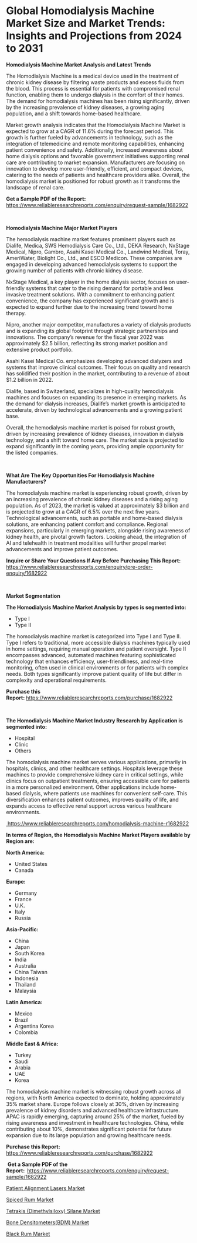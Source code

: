 <p><h1>Global Homodialysis Machine Market Size and Market Trends: Insights and Projections from 2024 to 2031</h1></p><p><strong>Homodialysis Machine Market Analysis and Latest Trends</strong></p>
<p><p>The Homodialysis Machine is a medical device used in the treatment of chronic kidney disease by filtering waste products and excess fluids from the blood. This process is essential for patients with compromised renal function, enabling them to undergo dialysis in the comfort of their homes. The demand for homodialysis machines has been rising significantly, driven by the increasing prevalence of kidney diseases, a growing aging population, and a shift towards home-based healthcare.</p><p>Market growth analysis indicates that the Homodialysis Machine Market is expected to grow at a CAGR of 11.6% during the forecast period. This growth is further fueled by advancements in technology, such as the integration of telemedicine and remote monitoring capabilities, enhancing patient convenience and safety. Additionally, increased awareness about home dialysis options and favorable government initiatives supporting renal care are contributing to market expansion. Manufacturers are focusing on innovation to develop more user-friendly, efficient, and compact devices, catering to the needs of patients and healthcare providers alike. Overall, the homodialysis market is positioned for robust growth as it transforms the landscape of renal care.</p></p>
<p><strong>Get a Sample PDF of the Report:&nbsp;</strong> <a href="https://www.reliableresearchreports.com/enquiry/request-sample/1682922?utm_campaign=7&utm_medium=2&utm_source=Github&utm_content=ia&utm_term=30122024&utm_id=homodialysis-machine">https://www.reliableresearchreports.com/enquiry/request-sample/1682922</a></p>
<p>&nbsp;</p>
<p><strong>Homodialysis Machine Major Market Players</strong></p>
<p><p>The hemodialysis machine market features prominent players such as Dialife, Medica, SWS Hemodialysis Care Co., Ltd., DEKA Research, NxStage Medical, Nipro, Gambro, Asahi Kasei Medical Co., Landwind Medical, Toray, AmeriWater, Biolight Co., Ltd., and ESCO Medicon. These companies are engaged in developing advanced hemodialysis systems to support the growing number of patients with chronic kidney disease.</p><p>NxStage Medical, a key player in the home dialysis sector, focuses on user-friendly systems that cater to the rising demand for portable and less invasive treatment solutions. With a commitment to enhancing patient convenience, the company has experienced significant growth and is expected to expand further due to the increasing trend toward home therapy.</p><p>Nipro, another major competitor, manufactures a variety of dialysis products and is expanding its global footprint through strategic partnerships and innovations. The company’s revenue for the fiscal year 2022 was approximately $2.5 billion, reflecting its strong market position and extensive product portfolio.</p><p>Asahi Kasei Medical Co. emphasizes developing advanced dialyzers and systems that improve clinical outcomes. Their focus on quality and research has solidified their position in the market, contributing to a revenue of about $1.2 billion in 2022.</p><p>Dialife, based in Switzerland, specializes in high-quality hemodialysis machines and focuses on expanding its presence in emerging markets. As the demand for dialysis increases, Dialife’s market growth is anticipated to accelerate, driven by technological advancements and a growing patient base.</p><p>Overall, the hemodialysis machine market is poised for robust growth, driven by increasing prevalence of kidney diseases, innovation in dialysis technology, and a shift toward home care. The market size is projected to expand significantly in the coming years, providing ample opportunity for the listed companies.</p></p>
<p>&nbsp;</p>
<p><strong>What Are The Key Opportunities For Homodialysis Machine Manufacturers?</strong></p>
<p><p>The homodialysis machine market is experiencing robust growth, driven by an increasing prevalence of chronic kidney diseases and a rising aging population. As of 2023, the market is valued at approximately $3 billion and is projected to grow at a CAGR of 6.5% over the next five years. Technological advancements, such as portable and home-based dialysis solutions, are enhancing patient comfort and compliance. Regional expansions, particularly in emerging markets, alongside rising awareness of kidney health, are pivotal growth factors. Looking ahead, the integration of AI and telehealth in treatment modalities will further propel market advancements and improve patient outcomes.</p></p>
<p><strong>Inquire or Share Your Questions If Any Before Purchasing This Report:</strong> <a href="https://www.reliableresearchreports.com/enquiry/pre-order-enquiry/1682922?utm_campaign=7&utm_medium=2&utm_source=Github&utm_content=ia&utm_term=30122024&utm_id=homodialysis-machine">https://www.reliableresearchreports.com/enquiry/pre-order-enquiry/1682922</a></p>
<p>&nbsp;</p>
<p><strong>Market Segmentation</strong></p>
<p><strong>The Homodialysis Machine Market Analysis by types is segmented into:</strong></p>
<p><ul><li>Type I</li><li>Type II</li></ul></p>
<p><p>The homodialysis machine market is categorized into Type I and Type II. Type I refers to traditional, more accessible dialysis machines typically used in home settings, requiring manual operation and patient oversight. Type II encompasses advanced, automated machines featuring sophisticated technology that enhances efficiency, user-friendliness, and real-time monitoring, often used in clinical environments or for patients with complex needs. Both types significantly improve patient quality of life but differ in complexity and operational requirements.</p></p>
<p><strong>Purchase this Report:&nbsp;</strong><a href="https://www.reliableresearchreports.com/purchase/1682922?utm_campaign=7&utm_medium=2&utm_source=Github&utm_content=ia&utm_term=30122024&utm_id=homodialysis-machine">https://www.reliableresearchreports.com/purchase/1682922</a></p>
<p>&nbsp;</p>
<p><strong>The Homodialysis Machine Market Industry Research by Application is segmented into:</strong></p>
<p><ul><li>Hospital</li><li>Clinic</li><li>Others</li></ul></p>
<p><p>The homodialysis machine market serves various applications, primarily in hospitals, clinics, and other healthcare settings. Hospitals leverage these machines to provide comprehensive kidney care in critical settings, while clinics focus on outpatient treatments, ensuring accessible care for patients in a more personalized environment. Other applications include home-based dialysis, where patients use machines for convenient self-care. This diversification enhances patient outcomes, improves quality of life, and expands access to effective renal support across various healthcare environments.</p></p>
<p><a href="https://www.reliableresearchreports.com/homodialysis-machine-r1682922?utm_campaign=7&utm_medium=2&utm_source=Github&utm_content=ia&utm_term=30122024&utm_id=homodialysis-machine">&nbsp;https://www.reliableresearchreports.com/homodialysis-machine-r1682922</a></p>
<p><strong>In terms of Region, the Homodialysis Machine Market Players available by Region are:</strong></p>
<p>
    <p> <strong> North America: </strong>
        <ul>
            <li>United States</li>
            <li>Canada</li>
        </ul>
        </p> 
    <p> <strong> Europe: </strong>
        <ul>
            <li>Germany</li>
            <li>France</li>
            <li>U.K.</li>
            <li>Italy</li>
            <li>Russia</li>
        </ul>
        </p> 
    <p> <strong> Asia-Pacific: </strong>
        <ul>
            <li>China</li>
            <li>Japan</li>
            <li>South Korea</li>
            <li>India</li>
            <li>Australia</li>
            <li>China Taiwan</li>
            <li>Indonesia</li>
            <li>Thailand</li>
            <li>Malaysia</li>
        </ul>
        </p> 
    <p> <strong> Latin America: </strong>
        <ul>
            <li>Mexico</li>
            <li>Brazil</li>
            <li>Argentina Korea</li>
            <li>Colombia</li>
        </ul>
        </p> 
    <p> <strong> Middle East & Africa: </strong>
        <ul>
            <li>Turkey</li>
            <li>Saudi</li>
            <li>Arabia</li>
            <li>UAE</li>
            <li>Korea</li>
        </ul>
    </p>
    </p>
<p><p>The homodialysis machine market is witnessing robust growth across all regions, with North America expected to dominate, holding approximately 35% market share. Europe follows closely at 30%, driven by increasing prevalence of kidney disorders and advanced healthcare infrastructure. APAC is rapidly emerging, capturing around 25% of the market, fueled by rising awareness and investment in healthcare technologies. China, while contributing about 10%, demonstrates significant potential for future expansion due to its large population and growing healthcare needs.</p></p>
<p><strong>Purchase this Report: </strong><a href="https://www.reliableresearchreports.com/purchase/1682922?utm_campaign=7&utm_medium=2&utm_source=Github&utm_content=ia&utm_term=30122024&utm_id=homodialysis-machine">https://www.reliableresearchreports.com/purchase/1682922</a></p>
<p>&nbsp;<strong>Get a Sample PDF of the Report:&nbsp;&nbsp;</strong><a href="https://www.reliableresearchreports.com/enquiry/request-sample/1682922?utm_campaign=7&utm_medium=2&utm_source=Github&utm_content=ia&utm_term=30122024&utm_id=homodialysis-machine">https://www.reliableresearchreports.com/enquiry/request-sample/1682922</a></p>
<p><strong></strong></p>
<p><p><a href="https://github.com/NargisHussain432/Market-Research-Report-List-1/blob/main/patient-alignment-lasers-market.md?utm_campaign=7&utm_medium=2&utm_source=Github&utm_content=ia&utm_term=30122024&utm_id=homodialysis-machine">Patient Alignment Lasers Market</a></p><p><a href="https://github.com/sherikacas30/Market-Research-Report-List-1/blob/main/spiced-rum-market.md?utm_campaign=7&utm_medium=2&utm_source=Github&utm_content=ia&utm_term=30122024&utm_id=homodialysis-machine">Spiced Rum Market</a></p><p><a href="https://github.com/angelajermaine/Market-Research-Report-List-5/blob/main/tetrakis-dimethylsiloxy-silane-market.md?utm_campaign=7&utm_medium=2&utm_source=Github&utm_content=ia&utm_term=30122024&utm_id=homodialysis-machine">Tetrakis (Dimethylsiloxy) Silane Market</a></p><p><a href="https://github.com/oliveroste6/Market-Research-Report-List-1/blob/main/bone-densitometersbdm-market.md?utm_campaign=7&utm_medium=2&utm_source=Github&utm_content=ia&utm_term=30122024&utm_id=homodialysis-machine">Bone Densitometers(BDM) Market</a></p><p><a href="https://github.com/FahadAhmed223/Market-Research-Report-List-1/blob/main/black-rum-market.md?utm_campaign=7&utm_medium=2&utm_source=Github&utm_content=ia&utm_term=30122024&utm_id=homodialysis-machine">Black Rum Market</a></p></p>